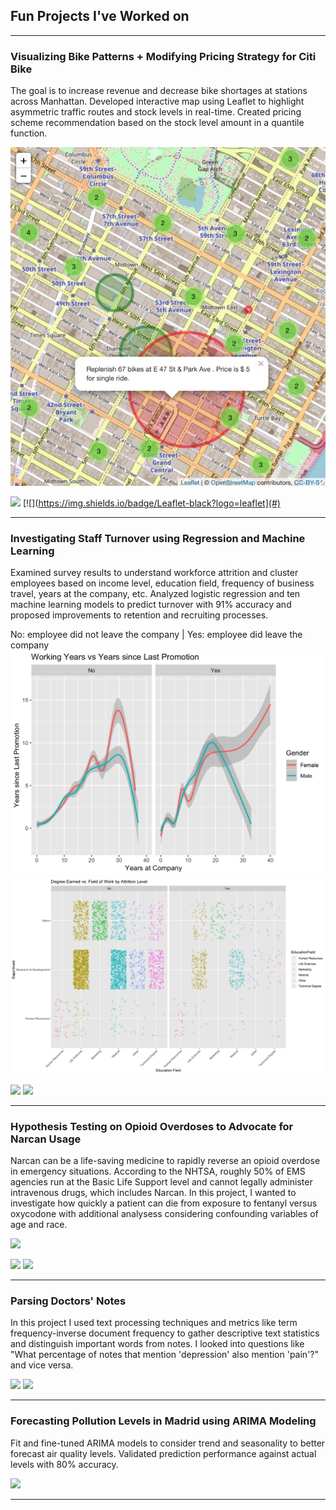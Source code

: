 ## Fun Projects I've Worked on

---

### Visualizing Bike Patterns + Modifying Pricing Strategy for Citi Bike
The goal is to increase revenue and decrease bike shortages at stations across Manhattan. Developed interactive map using Leaflet to highlight asymmetric traffic routes and stock levels in real-time. Created pricing scheme recommendation based on the stock level amount in a quantile function.

<img src="images/BusySummer.jpeg?raw=true"/>

[![](https://img.shields.io/badge/R-black?logo=R)](#) [![](https://img.shields.io/badge/Leaflet-black?logo=leaflet](#)

---

### Investigating Staff Turnover using Regression and Machine Learning
Examined survey results to understand workforce attrition and cluster employees based on income level, education field, frequency of business travel, years at the company, etc. Analyzed logistic regression and ten machine learning models to predict turnover with 91% accuracy and proposed improvements to retention and recruiting processes.

No: employee did not leave the company | Yes: employee did leave the company
<img src="images/WorkYearvsPromotion.png?raw=true"/>
<br>
<img src="images/DeptvsEdu.jpg?raw=true"/>

[![](https://img.shields.io/badge/R-black?logo=R)](#) [![](https://img.shields.io/badge/Plotly-black?logo=plotly)](#)

---

### Hypothesis Testing on Opioid Overdoses to Advocate for Narcan Usage
Narcan can be a life-saving medicine to rapidly reverse an opioid overdose in emergency situations. According to the NHTSA, roughly 50% of EMS agencies run at the Basic Life Support level and cannot legally administer intravenous drugs, which includes Narcan. In this project, I wanted to investigate how quickly a patient can die from exposure to fentanyl versus oxycodone with additional analysess considering confounding variables of age and race.

<img src="image/Opioid.jpg?raw-true"/>

[![](https://img.shields.io/badge/R-black?logo=R)](#) [![](https://img.shields.io/badge/Plotly-black?logo=plotly)](#)

---

### Parsing Doctors' Notes
In this project I used text processing techniques and metrics like term frequency-inverse document frequency to gather descriptive text statistics and distinguish important words from notes. I looked into questions like "What percentage of notes that mention 'depression' also mention 'pain'?" and vice versa. 

[![](https://img.shields.io/badge/R-black?logo=R)](#) [![](https://img.shields.io/badge/Tidyverse-black?logo=tidyverse)](#)

---

### Forecasting Pollution Levels in Madrid using ARIMA Modeling
Fit and fine-tuned ARIMA models to consider trend and seasonality to better forecast air quality levels. Validated prediction performance against actual levels with 80% accuracy.

[![](https://img.shields.io/badge/R-black?logo=R)](#)

---

